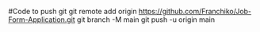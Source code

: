 #Code to push git
git remote add origin https://github.com/Franchiko/Job-Form-Application.git
git branch -M main
git push -u origin main